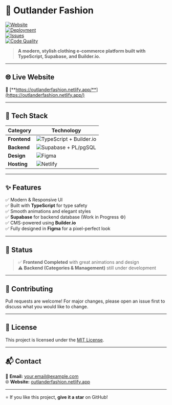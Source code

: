 # 👗 **Outlander Fashion**  
[![Website](https://img.shields.io/badge/Website-Live-brightgreen?style=for-the-badge&logo=netlify)](https://outlanderfashion.netlify.app/)  
[![Deployment](https://img.shields.io/netlify/STATUS-ID?style=for-the-badge&logo=netlify)](https://outlanderfashion.netlify.app/)  
[![Issues](https://img.shields.io/github/issues/yourusername/outlanderfashion?style=for-the-badge&logo=github)](https://github.com/yourusername/outlanderfashion/issues)  
[![Code Quality](https://img.shields.io/codefactor/grade/github/yourusername/outlanderfashion/main?style=for-the-badge&logo=codefactor)](https://www.codefactor.io/repository/github/yourusername/outlanderfashion)  

> **A modern, stylish clothing e-commerce platform built with TypeScript, Supabase, and Builder.io.**  

---

## 🌐 **Live Website**
🔗 [**https://outlanderfashion.netlify.app/**](https://outlanderfashion.netlify.app/)

---

## 🚀 **Tech Stack**

| **Category**  | **Technology** |
|---------------|----------------|
| **Frontend**  | ![TypeScript](https://img.shields.io/badge/TypeScript-007ACC?style=for-the-badge&logo=typescript&logoColor=white) + Builder.io |
| **Backend**   | ![Supabase](https://img.shields.io/badge/Supabase-3FCF8E?style=for-the-badge&logo=supabase&logoColor=white) + PL/pgSQL |
| **Design**    | ![Figma](https://img.shields.io/badge/Figma-F24E1E?style=for-the-badge&logo=figma&logoColor=white) |
| **Hosting**   | ![Netlify](https://img.shields.io/badge/Netlify-00C7B7?style=for-the-badge&logo=netlify&logoColor=white) |

---

## ✨ **Features**
✅ Modern & Responsive UI  
✅ Built with **TypeScript** for type safety  
✅ Smooth animations and elegant styles  
✅ **Supabase** for backend database (Work in Progress ⚙️)  
✅ CMS-powered using **Builder.io**  
✅ Fully designed in **Figma** for a pixel-perfect look  

---

## 📌 **Status**
> ✅ **Frontend Completed** with great animations and design  
> ⚠️ **Backend (Categories & Management)** still under development  

---

## 🤝 **Contributing**
Pull requests are welcome! For major changes, please open an issue first to discuss what you would like to change.

---

## 📜 **License**
This project is licensed under the [MIT License](LICENSE).

---

## 📬 **Contact**
📧 **Email:** your.email@example.com  
🌐 **Website:** [outlanderfashion.netlify.app](https://outlanderfashion.netlify.app/)  

---

⭐ If you like this project, **give it a star** on GitHub!
